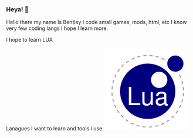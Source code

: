 ### Heya! 👋

<!--
**27ts/27ts** is a ✨ _special_ ✨ repository because its `README.md` (this file) appears on your GitHub profile.
-->Hello there my name Is Bentley I code small games, mods, html, etc I know very few coding langs I hope I learn more.
I hope to learn LUA

Lanagues I want to learn and tools i use.
![](images/images.png)
